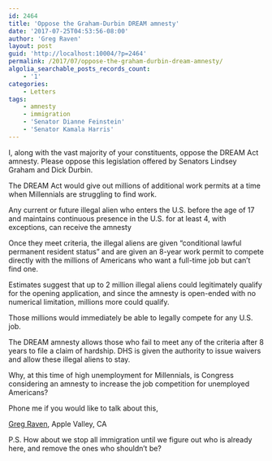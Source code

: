 ```yaml
---
id: 2464
title: 'Oppose the Graham-Durbin DREAM amnesty'
date: '2017-07-25T04:53:56-08:00'
author: 'Greg Raven'
layout: post
guid: 'http://localhost:10004/?p=2464'
permalink: /2017/07/oppose-the-graham-durbin-dream-amnesty/
algolia_searchable_posts_records_count:
    - '1'
categories:
    - Letters
tags:
    - amnesty
    - immigration
    - 'Senator Dianne Feinstein'
    - 'Senator Kamala Harris'
---
```


I, along with the vast majority of your constituents, oppose the DREAM Act amnesty. Please oppose this legislation offered by Senators Lindsey Graham and Dick Durbin.

The DREAM Act would give out millions of additional work permits at a time when Millennials are struggling to find work.

Any current or future illegal alien who enters the U.S. before the age of 17 and maintains continuous presence in the U.S. for at least 4, with exceptions, can receive the amnesty

Once they meet criteria, the illegal aliens are given “conditional lawful permanent resident status” and are given an 8-year work permit to compete directly with the millions of Americans who want a full-time job but can’t find one.

Estimates suggest that up to 2 million illegal aliens could legitimately qualify for the opening application, and since the amnesty is open-ended with no numerical limitation, millions more could qualify.

Those millions would immediately be able to legally compete for any U.S. job.

The DREAM amnesty allows those who fail to meet any of the criteria after 8 years to file a claim of hardship. DHS is given the authority to issue waivers and allow these illegal aliens to stay.

Why, at this time of high unemployment for Millennials, is Congress considering an amnesty to increase the job competition for unemployed Americans?

Phone me if you would like to talk about this,

[Greg Raven](https://www.gregraven.org/), Apple Valley, CA

P.S. How about we stop all immigration until we figure out who is already here, and remove the ones who shouldn’t be?
